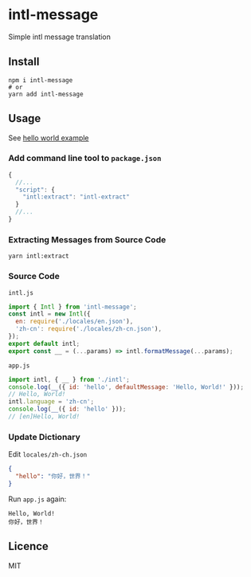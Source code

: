 # intl-message

Simple intl message translation

## Install

```shell
npm i intl-message
# or
yarn add intl-message
```

## Usage

See [hello world example](./examples/hello-world)

### Add command line tool to `package.json`

```js
{
  //...
  "script": {
    "intl:extract": "intl-extract"
  }
  //...
}
```

### Extracting Messages from Source Code

```shell
yarn intl:extract
```

### Source Code

`intl.js`

```js
import { Intl } from 'intl-message';
const intl = new Intl({
  en: require('./locales/en.json'),
  'zh-cn': require('./locales/zh-cn.json'),
});
export default intl;
export const __ = (...params) => intl.formatMessage(...params);
```

`app.js`

```js
import intl, { __ } from './intl';
console.log(__({ id: 'hello', defaultMessage: 'Hello, World!' }));
// Hello, World!
intl.language = 'zh-cn';
console.log(__({ id: 'hello' }));
// [en]Hello, World!
```

### Update Dictionary

Edit `locales/zh-ch.json`

```json
{
  "hello": "你好，世界！"
}
```

Run `app.js` again:

```text
Hello, World!
你好，世界！
```

## Licence

MIT

